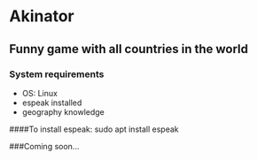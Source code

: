 # Akinator

## Funny game with all countries in the world

### System requirements
* OS: Linux  
* espeak installed
* geography knowledge

####To install espeak:
    sudo apt install espeak

###Coming soon...